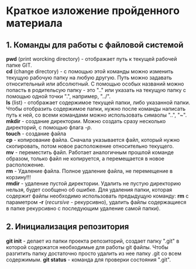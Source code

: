 # Краткое изложение пройденного материала
## 1. Команды для работы с файловой системой
**pwd** (print worcking directory) - отображает путь к текущей рабочей папке GIT.  
**cd** (change directory) - с помощью этой команды можно изменить текущую рабочую папку на любую другую. Путь можно задавать относительный или абсолютный. С помощью особых названий можно попасть в родительсую папку - это ".." или указать на текущую папку с помощью одной точки ".", например, "../".  
**ls** (list) - отображает содержимое текущей папки, либо указанной папки. Чтобы отобразить содержимое папки, нужно после команды написать путь к ней, со всеми командами можно использовать симаолы "..", "~".
**mkdir** - создание директории. Можно создать сразу несколько директорий, с помощью флага *-p*.  
**touch** - создание файла  
**cp** - копирование файла. Сначала указывается файл, который нужно скопировать, потом новое расположение относительно текущего.  
**mv** - переместить файл. Работает аналогичным прошлой команде образом, только файл не копируется, а перемещается в новое расположение.  
**rm** - Удаление файла. Полное удаление файла, не перемещение в корзину!!!  
**rmdir** - удаление пустой директории. Удалить не пустую директорию нельзя, будет сообщено об ошибке. Для удаления папки, которая содержит файлы необходимо использовать предыдущую команду: **rm** с параметром **-r** (*recursive* - рекурсивно), удалить файлы содержащиеся в папке рекурсивно с последующим удаление самой папки).

## 2. Инициализация репозитория
**git init** - делает из папки проекта репозиторий, создает папку ".git" в которой содержатся необходимые для работы git файлы. Чтобы разгитить папку достаточно просто удалить из нее папку .git со всем содержимым. 
**git status** - команда для проверки состояния ".git". 